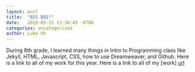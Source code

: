 ```yaml
---
layout: post
title:  "BIG BOI!"
date:   2018-05-15 13:30:49 -0700
categories: uncategorized
author: Luke Oh
---
```

During 8th grade, I learned many things in Intro to Programming class like Jekyll, HTML, Javascript, CSS, how to use Dreamweaver, and 
Github. Here is a link to all of my work for this year. Here is a link to all of my [work] [url]

[url]: /website/
